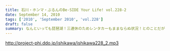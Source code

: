 ```yaml
---
title: 石川・ホンマ・ぶるんのBe-SIDE Your Life! vol.228-2
date: September 14, 2010
tags: ['2010', 'September 2010', 'vol.228']
draft: false
summary: なんといっても琵琶湖！三連休のためレンタカーもままならぬ状況！とのことだが・・・無事を願いたいものです。ちなみに今回は、チケットがなくても入れる「フリーエリア」にブースがあるとのことなのでライブ観覧のないひとも触れあい！？が可能ですよ。NAMAE
---
```


http://project-phi.ddo.jp/ishikawa/ishikawa228_2.mp3